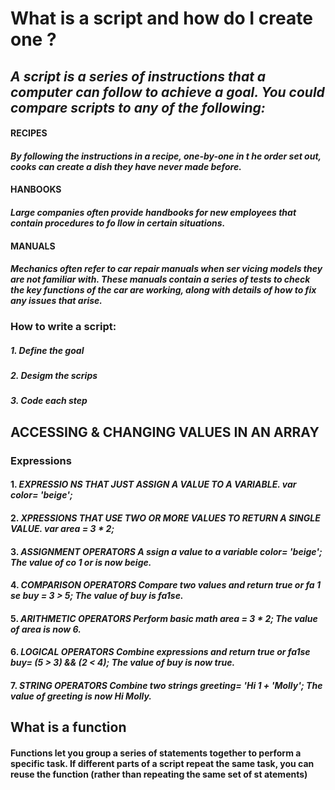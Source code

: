 # What is a script and how do I create one ?
## *A script is  a series of instructions that a computer can follow to achieve a goal. You could compare scripts to any of the following:*

#### **RECIPES**
#### *By following the instructions in a recipe, one-by-one in t he order set out, cooks can create a dish they have never made before.*

#### **HANBOOKS**
#### *Large companies often provide handbooks for new employees that contain procedures to fo llow in certain situations.*

#### **MANUALS**
#### *Mechanics often refer to car repair manuals when ser vicing models they are not familiar with. These manuals contain a series of tests to check the key functions of the car are working, along with details of how to fix any issues that arise.*

### **How to write a script:**

##### 1. Define the goal
##### 2. Desigm the scrips
##### 3. Code each step

## ACCESSING & CHANGING VALUES IN AN ARRAY 
### **Expressions**

#### 1. *EXPRESSIO NS THAT JUST ASSIGN A VALUE TO A VARIABLE. var color= 'beige';*
#### 2. *XPRESSIONS THAT USE TWO OR MORE VALUES TO RETURN A SINGLE VALUE. var area = 3 * 2;*
#### 3. *ASSIGNMENT OPERATORS A ssign a value to a variable color= 'beige'; The value of co 1 or is now beige.*
#### 4. *COMPARISON OPERATORS Compare two values and return true or fa 1 se buy = 3 > 5; The value of buy is fa1se.*
#### 5. *ARITHMETIC OPERATORS Perform basic math area = 3 * 2; The value of area is now 6.*
#### 6. *LOGICAL OPERATORS Combine expressions and return true or fa1se buy= (5 > 3) && (2 < 4); The value of buy is now true.*
#### 7. *STRING OPERATORS Combine two strings greeting= 'Hi 1 + 'Molly'; The value of greeting is now Hi Molly.*

## What is a function 
#### Functions let you group a series of statements together to perform a specific task. If different parts of a script repeat the same task, you can reuse the function (rather than repeating the same set of st atements)

